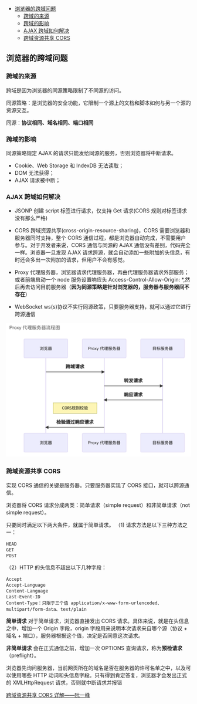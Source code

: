 <!-- START doctoc generated TOC please keep comment here to allow auto update -->
<!-- DON'T EDIT THIS SECTION, INSTEAD RE-RUN doctoc TO UPDATE -->

- [浏览器的跨域问题](#%E6%B5%8F%E8%A7%88%E5%99%A8%E7%9A%84%E8%B7%A8%E5%9F%9F%E9%97%AE%E9%A2%98)
  - [跨域的来源](#%E8%B7%A8%E5%9F%9F%E7%9A%84%E6%9D%A5%E6%BA%90)
  - [跨域的影响](#%E8%B7%A8%E5%9F%9F%E7%9A%84%E5%BD%B1%E5%93%8D)
  - [AJAX 跨域如何解决](#ajax-%E8%B7%A8%E5%9F%9F%E5%A6%82%E4%BD%95%E8%A7%A3%E5%86%B3)
  - [跨域资源共享 CORS](#%E8%B7%A8%E5%9F%9F%E8%B5%84%E6%BA%90%E5%85%B1%E4%BA%AB-cors)

<!-- END doctoc generated TOC please keep comment here to allow auto update -->

## 浏览器的跨域问题

### 跨域的来源

跨域是因为浏览器的同源策略限制了不同源的访问。

同源策略：是浏览器的安全功能，它限制一个源上的文档和脚本如何与另一个源的资源交互。

同源：**协议相同、域名相同、端口相同**

### 跨域的影响

同源策略规定 AJAX 的请求只能发给同源的服务，否则浏览器将中断请求。

- Cookie、Web Storage 和 IndexDB 无法读取；
- DOM 无法获得；
- AJAX 请求被中断；

### AJAX 跨域如何解决

- JSONP 创建 script 标签进行请求，仅支持 Get 请求(CORS 规则对标签请求没有那么严格)

- CORS 跨域资源共享(cross-origin-resource-sharing)，CORS 需要浏览器和服务器同时支持，整个 CORS 通信过程，都是浏览器自动完成，不需要用户参与。对于开发者来说，CORS 通信与同源的 AJAX 通信没有差别，代码完全一样。浏览器一旦发现 AJAX 请求跨源，就会自动添加一些附加的头信息，有时还会多出一次附加的请求，但用户不会有感觉。

- Proxy 代理服务器，浏览器请求代理服务器，再由代理服务器请求外部服务；或者前端启动一个 node 服务设置响应头 Access-Control-Allow-Origin: \*,然后再去访问目前服务器（**因为同源策略是针对浏览器的，服务器与服务器间不存在**）

- WebSocket ws(s)协议不实行同源政策，只要服务器支持，就可以通过它进行跨源通信

![Proxy 代理服务器流程图](./images/代理服务器流程图.png)

### 跨域资源共享 CORS

实现 CORS 通信的关键是服务器。只要服务器实现了 CORS 接口，就可以跨源通信。

浏览器将 CORS 请求分成两类：简单请求（simple request）和非简单请求（not simple request）。

只要同时满足以下两大条件，就属于简单请求。
（1) 请求方法是以下三种方法之一：

    HEAD
    GET
    POST

（2）HTTP 的头信息不超出以下几种字段：

    Accept
    Accept-Language
    Content-Language
    Last-Event-ID
    Content-Type：只限于三个值 application/x-www-form-urlencoded、multipart/form-data、text/plain

**简单请求**
对于简单请求，浏览器直接发出 CORS 请求。具体来说，就是在头信息之中，增加一个 Origin 字段，origin 字段用来说明本次请求来自哪个源（协议 + 域名 + 端口），服务器根据这个值，决定是否同意这次请求。

**非简单请求**
会在正式通信之前，增加一次 OPTIONS 查询请求，称为**预检请求**（preflight）。

浏览器先询问服务器，当前网页所在的域名是否在服务器的许可名单之中，以及可以使用哪些 HTTP 动词和头信息字段。只有得到肯定答复，浏览器才会发出正式的 XMLHttpRequest 请求，否则就中断请求并报错

[跨域资源共享 CORS 详解——阮一峰](https://www.ruanyifeng.com/blog/2016/04/cors.html)
